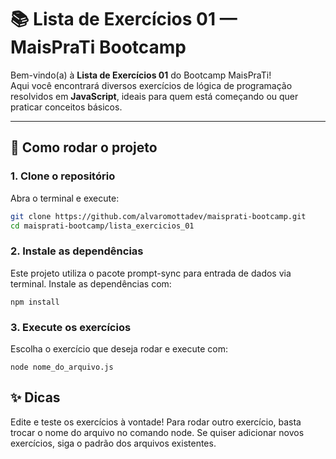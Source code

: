 # 📚 Lista de Exercícios 01 — MaisPraTi Bootcamp

Bem-vindo(a) à **Lista de Exercícios 01** do Bootcamp MaisPraTi!  
Aqui você encontrará diversos exercícios de lógica de programação resolvidos em **JavaScript**, ideais para quem está começando ou quer praticar conceitos básicos.

---

## 🚀 Como rodar o projeto

### 1. Clone o repositório

Abra o terminal e execute:

```bash
git clone https://github.com/alvaromottadev/maisprati-bootcamp.git
cd maisprati-bootcamp/lista_exercicios_01
```

### 2. Instale as dependências

Este projeto utiliza o pacote prompt-sync para entrada de dados via terminal.
Instale as dependências com:

```
npm install
```

### 3. Execute os exercícios

Escolha o exercício que deseja rodar e execute com:

```
node nome_do_arquivo.js
```

## ✨ Dicas

Edite e teste os exercícios à vontade!
Para rodar outro exercício, basta trocar o nome do arquivo no comando node.
Se quiser adicionar novos exercícios, siga o padrão dos arquivos existentes.
